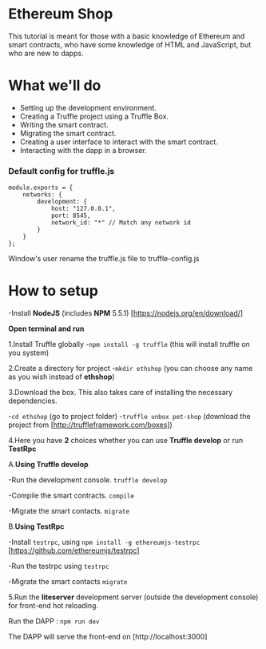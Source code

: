 # Ethereum Shop

This tutorial is meant for those with a basic knowledge of Ethereum and smart contracts, who have some knowledge of HTML and JavaScript, but who are new to dapps.

# What we'll do

- Setting up the development environment.
- Creating a Truffle project using a Truffle Box.
- Writing the smart contract.
- Migrating the smart contract.
- Creating a user interface to interact with the smart contract.
- Interacting with the dapp in a browser.

### Default config for truffle.js

```
module.exports = {
    networks: {
        development: {
            host: "127.0.0.1",
            port: 8545,
            network_id: "*" // Match any network id
        }
    }
};
```
Window's user rename the truffle.js file to truffle-config.js

# How to setup

-Install **NodeJS** (includes **NPM** 5.5.1) [https://nodejs.org/en/download/]

**Open terminal and run** 

1.Install Truffle globally
-``npm install -g truffle``  (this will install truffle on you system)

2.Create a directory for project
-``mkdir ethshop`` (you can choose any name as you wish instead of **ethshop**)

3.Download the box. This also takes care of installing the necessary dependencies.

-``cd ethshop`` (go to project folder)
-``truffle unbox pet-shop`` (download the project from [http://truffleframework.com/boxes])

4.Here you have **2** choices whether you can use **Truffle develop** or run **TestRpc**

A.**Using Truffle develop**

-Run the development console. `truffle develop`

-Compile the smart contracts. ``compile``
 
-Migrate the smart contacts. ``migrate``

B.**Using TestRpc**

-Install ``testrpc``, using ``npm install -g ethereumjs-testrpc`` [https://github.com/ethereumjs/testrpc]

-Run the testrpc using ``testrpc``

-Migrate the smart contacts ``migrate``

5.Run the **liteserver** development server (outside the development console) for front-end hot reloading.

Run the DAPP : ``npm run dev``

The DAPP will serve the front-end on [http://localhost:3000]